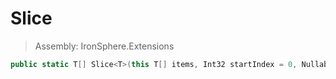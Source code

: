 ﻿

# Slice

> Assembly: IronSphere.Extensions

```csharp
public static T[] Slice<T>(this T[] items, Int32 startIndex = 0, Nullable<Int32> endIndex = default);
```




